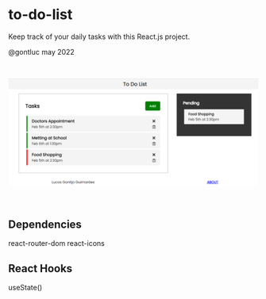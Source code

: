 # to-do-list

Keep track of your daily tasks with this React.js project.

@gontluc may 2022

<br />

![Page Preview](images/to-do-list.png)


<br />

## Dependencies 
react-router-dom
react-icons

## React Hooks
useState()
